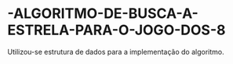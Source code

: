 # -ALGORITMO-DE-BUSCA-A-ESTRELA-PARA-O-JOGO-DOS-8
Utilizou-se estrutura de dados para a implementação do algoritmo.
